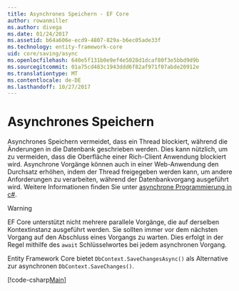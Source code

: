 ```yaml
---
title: Asynchrones Speichern - EF Core
author: rowanmiller
ms.author: divega
ms.date: 01/24/2017
ms.assetid: b64a606e-ecd9-4807-829a-b6ec05ade33f
ms.technology: entity-framework-core
uid: core/saving/async
ms.openlocfilehash: 640e5f131b0e9ef4e5028d1dcaf80f3e5bbd9d9b
ms.sourcegitcommit: 01a75cd483c1943ddd6f82af971f07abde20912e
ms.translationtype: MT
ms.contentlocale: de-DE
ms.lasthandoff: 10/27/2017
---
```

# <a name="asynchronous-saving"></a>Asynchrones Speichern

Asynchrones Speichern vermeidet, dass ein Thread blockiert, während die Änderungen in die Datenbank geschrieben werden. Dies kann nützlich, um zu vermeiden, dass die Oberfläche einer Rich-Client Anwendung blockiert wird. Asynchrone Vorgänge können auch in einer Web-Anwendung den Durchsatz erhöhen, indem der Thread freigegeben werden kann, um andere Anforderungen zu verarbeiten, während der Datenbankvorgang ausgeführt wird. Weitere Informationen finden Sie unter [asynchrone Programmierung in c#](https://docs.microsoft.com/dotnet/csharp/async).

> [!WARNING]  
> EF Core unterstützt nicht mehrere parallele Vorgänge, die auf derselben Kontextinstanz ausgeführt werden. Sie sollten immer vor dem nächsten Vorgang auf den Abschluss eines Vorgangs zu warten. Dies erfolgt in der Regel mithilfe des `await` Schlüsselwortes bei jedem asynchronen Vorgang.

Entity Framework Core bietet `DbContext.SaveChangesAsync()` als Alternative zur asynchronen `DbContext.SaveChanges()`.

[!code-csharp[Main](../../../samples/core/Saving/Saving/Async/Sample.cs#Sample)]
